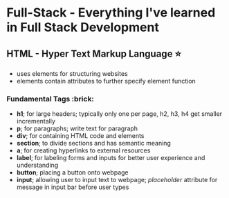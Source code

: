 # Full-Stack -  Everything I've learned in Full Stack Development

## HTML - Hyper Text Markup Language :star:

* uses elements for structuring websites 
* elements contain attributes to further specify element function

### Fundamental Tags :brick:
* **h1**; for large headers; typically only one per page, h2, h3, h4 get smaller incrementally
* **p**; for paragraphs; write text for paragraph
* **div**; for containing HTML code and elements
* **section**; to divide sections and has semantic meaning
* **a**; for creating hyperlinks to external resources
* **label**; for labeling forms and inputs for better user experience and understanding
* **button**; placing a button onto webpage
* **input**; allowing user to input text to webpage; *placeholder* attribute for message in input bar before user types
